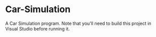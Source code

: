 # Car-Simulation
A Car Simulation program. Note that you'll need to build this project in Visual Studio before running it.
